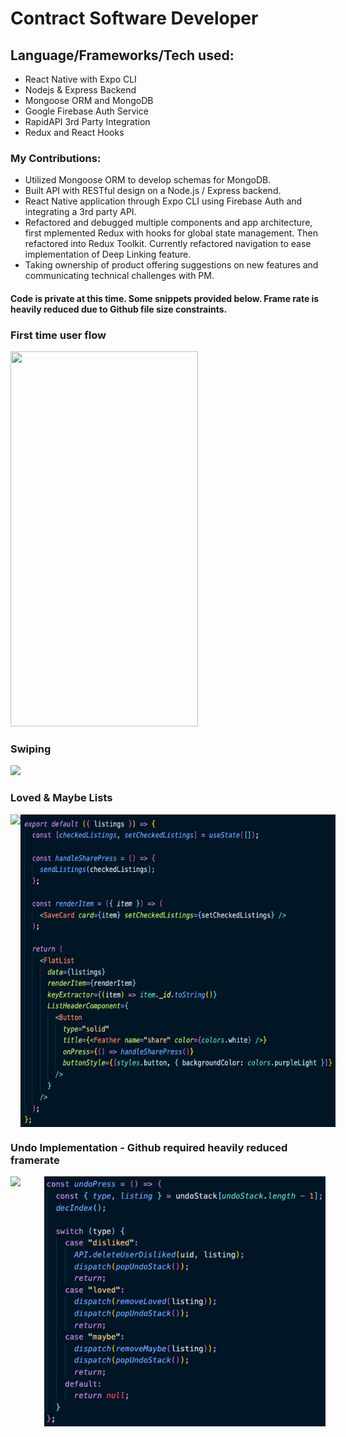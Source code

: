 # Contract Software Developer

## Language/Frameworks/Tech used:

- React Native with Expo CLI
- Nodejs & Express Backend
- Mongoose ORM and MongoDB
- Google Firebase Auth Service
- RapidAPI 3rd Party Integration
- Redux and React Hooks

### My Contributions:

- Utilized Mongoose ORM to develop schemas for MongoDB.
- Built API with RESTful design on a Node.js / Express backend.
- React Native application through Expo CLI using Firebase Auth and integrating a 3rd party API.
- Refactored and debugged multiple components and app architecture, first mplemented Redux with hooks for global state management. Then refactored into Redux Toolkit. Currently refactored navigation to ease implementation of Deep Linking feature.
- Taking ownership of product offering suggestions on new features and communicating technical challenges with PM.

#### Code is private at this time. Some snippets provided below. Frame rate is heavily reduced due to Github file size constraints.

### First time user flow

<div height='600px'>
 
<img src="/login.gif" width="300" height="600"/>
 
</div>

### Swiping

<div height='500px'>
 
 <img src="/swiping.gif" width="300" height="auto"/>
 
</div>

### Loved & Maybe Lists

<div height='500px' style="display: flex">
  <img src="/loved_maybe.gif" width="auto" height="auto" />
  <img src='/lovedList.png' width='auto' height='500'>
</div>

### Undo Implementation - Github required heavily reduced framerate

<div height='500px' style="display: flex">
  <img src='/undoFeature.gif' width="300" height="auto" />
  <img src='/undoSnippet.png' width="450" height="400" />
</div>
